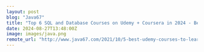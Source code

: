 ```yaml
---
layout: post
blog: "Java67"
title: "Top 6 SQL and Database Courses on Udemy + Coursera in 2024 - Best of Lot "
date: 2024-08-27T13:48:00Z
image: images/java.png
remote_url: "http://www.java67.com/2021/10/5-best-udemy-courses-to-learn-sql-and-database-.html"
---
```

